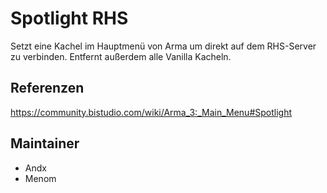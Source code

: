 # Spotlight RHS

Setzt eine Kachel im Hauptmenü von Arma um direkt auf dem RHS-Server zu verbinden. Entfernt außerdem alle Vanilla Kacheln.

## Referenzen

<https://community.bistudio.com/wiki/Arma_3:_Main_Menu#Spotlight>

## Maintainer

- Andx
- Menom

